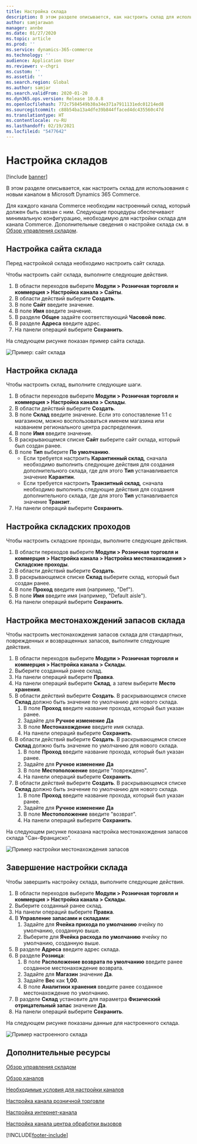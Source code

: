 ```yaml
---
title: Настройка склада
description: В этом разделе описывается, как настроить склад для использования с новым каналом в Microsoft Dynamics 365 Commerce.
author: samjarawan
manager: annbe
ms.date: 01/27/2020
ms.topic: article
ms.prod: ''
ms.service: dynamics-365-commerce
ms.technology: ''
audience: Application User
ms.reviewer: v-chgri
ms.custom: ''
ms.assetid: ''
ms.search.region: Global
ms.author: samjar
ms.search.validFrom: 2020-01-20
ms.dyn365.ops.version: Release 10.0.8
ms.openlocfilehash: 772c7584549b30a34e371a7911131edc01214ed8
ms.sourcegitcommit: c88b54ba13a4dfe39b844ffaced4dc435560c47d
ms.translationtype: HT
ms.contentlocale: ru-RU
ms.lasthandoff: 02/19/2021
ms.locfileid: "5477642"
---
```

# <a name="warehouse-set-up"></a>Настройка складов

[!include [banner](includes/banner.md)]

В этом разделе описывается, как настроить склад для использования с новым каналом в Microsoft Dynamics 365 Commerce.

Для каждого канала Commerce необходим настроенный склад, который должен быть связан с ним. Следующие процедуры обеспечивают минимальную конфигурацию, необходимую для настройки склада для канала Commerce. Дополнительные сведения о настройке склада см. в [Обзор управления складом](../supply-chain/warehousing/warehouse-management-overview.md?toc=/dynamics365/commerce/toc.json).

## <a name="configure-a-warehouse-site"></a>Настройка сайта склада

Перед настройкой склада необходимо настроить сайт склада.

Чтобы настроить сайт склада, выполните следующие действия.

1. В области переходов выберите **Модули \> Розничная торговля и коммерция \> Настройка канала \> Сайты**.
1. В области действий выберите **Создать**.
1. В поле **Сайт** введите значение.
1. В поле **Имя** введите значение.
1. В разделе **Общее** задайте соответствующий **Часовой пояс**.
1. В разделе **Адреса** введите адрес.
1. На панели операций выберите **Сохранить**.

На следующем рисунке показан пример сайта склада.

![Пример: сайт склада](media/warehouse-site.png)

## <a name="set-up-a-warehouse"></a>Настройка склада

Чтобы настроить склад, выполните следующие шаги.

1. В области переходов выберите **Модули \> Розничная торговля и коммерция \> Настройка канала \> Склады**.
1. В области действий выберите **Создать**.
1. В поле **Склад** введите значение.  Если это сопоставление 1:1 с магазином, можно воспользоваться именем магазина или названием регионального центра распределения.
1. В поле **Имя** введите значение.
1. В раскрывающемся списке **Сайт** выберите сайт склада, который был создан ранее.
1. В поле **Тип** выберите **По умолчанию**.
    - Если требуется настроить **Карантинный склад**, сначала необходимо выполнить следующие действия для создания дополнительного склада, где для этого **Тип** устанавливается значение **Карантин**.
    - Если требуется настроить **Транзитный склад**, сначала необходимо выполнить следующие действия для создания дополнительного склада, где для этого **Тип** устанавливается значение **Транзит**.
1. На панели операций выберите **Сохранить**.

## <a name="set-up-inventory-aisles"></a>Настройка складских проходов

Чтобы настроить складские проходы, выполните следующие действия.

1. В области переходов выберите **Модули \> Розничная торговля и коммерция \> Настройка канала \> Настройка местонахождения \> Складские проходы**.
1. В области действий выберите **Создать**.
1. В раскрывающемся списке **Склад** выберите склад, который был создан ранее.
1. В поле **Проход** введите имя (например, "Def").
1. В поле **Имя** введите имя (например, "Default aisle").
1. На панели операций выберите **Сохранить**.

## <a name="set-up-warehouse-inventory-locations"></a>Настройка местонахождений запасов склада

Чтобы настроить местонахождения запасов склада для стандартных, поврежденных и возвращенных запасов, выполните следующие действия.

1. В области переходов выберите **Модули \> Розничная торговля и коммерция \> Настройка канала \> Склады**.
1. Выберите созданный ранее склад.
1. На панели операций выберите **Правка**.
1. На панели операций выберите **Склад**, а затем выберите **Место хранения**.
1. В области действий выберите **Создать**. В раскрывающемся списке **Склад** должно быть значение по умолчанию для нового склада.
    1. В поле **Проход** введите название прохода, который был указан ранее. 
    1. Задайте для **Ручное изменение** **Да**
    1. В поле **Местонахождение** введите имя склада.
    1. На панели операций выберите **Сохранить**.
 1. В области действий выберите **Создать**.  В раскрывающемся списке **Склад** должно быть значение по умолчанию для нового склада.
    1. В поле **Проход** введите название прохода, который был указан ранее.  
    1. Задайте для **Ручное изменение** **Да**
    1. В поле **Местоположение** введите "повреждено".
    1. На панели операций выберите **Сохранить**.
 1. В области действий выберите **Создать**.  В раскрывающемся списке **Склад** должно быть значение по умолчанию для нового склада.
    1. В поле **Проход** введите название прохода, который был указан ранее. 
    1. Задайте для **Ручное изменение** **Да**
    1. В поле **Местоположение** введите "возврат".
    1. На панели операций выберите **Сохранить**.
    
На следующем рисунке показана настройка местонахождения запасов склада "Сан-Франциско".

![Пример настройки местонахождения запасов](media/warehouse-inventory-locations.png)
    
## <a name="complete-warehouse-setup"></a>Завершение настройки склада

Чтобы завершить настройку склада, выполните следующие действия.

1. В области переходов выберите **Модули \> Розничная торговля и коммерция \> Настройка канала \> Склады**.
1. Выберите созданный ранее склад.
1. На панели операций выберите **Правка**.
1. В **Управление запасами и складами**:
    1. Задайте для **Ячейка прихода по умолчанию** ячейку по умолчанию, созданную выше.
    1. Выберите для **Ячейка расхода по умолчанию** ячейку по умолчанию, созданную выше.
1. В разделе **Адреса** введите адрес склада.
1. В разделе **Розница**: 
    1. В поле **Расположение возврата по умолчанию** введите ранее созданное местонахождение возврата.
    1. Задайте для **Магазин** значение **Да**.
    1. Задайте **Вес** как **1,00**. 
    1. В поле **Аналитики хранения** введите ранее созданное местонахождение по умолчанию.
1. В разделе **Склад** установите для параметра **Физический отрицательный запас** значение **Да**.
1. На панели операций выберите **Сохранить**.

На следующем рисунке показаны данные для настроенного склада.

![Пример настроенного склада](media/warehouse-sample.png)

## <a name="additional-resources"></a>Дополнительные ресурсы

[Обзор управления складом](../supply-chain/warehousing/warehouse-management-overview.md?toc=/dynamics365/commerce/toc.json)

[Обзор каналов](channels-overview.md)

[Необходимые условия для настройки каналов](channels-prerequisites.md)

[Настройка канала розничной торговли](channel-setup-retail.md)
    
[Настройка интернет-канала](channel-setup-online.md)

[Настройка канала центра обработки вызовов](channel-setup-callcenter.md)







[!INCLUDE[footer-include](../includes/footer-banner.md)]
